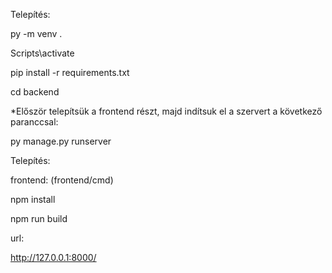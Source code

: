 Telepítés:  

py -m venv .  

Scripts\activate  

pip install -r requirements.txt  

cd backend  

*Először telepítsük a frontend részt, majd indítsuk el a szervert a következő paranccsal:  

py manage.py runserver  


Telepítés:  

frontend: (frontend/cmd)  

npm install  

npm run build  


url:  

http://127.0.0.1:8000/  

